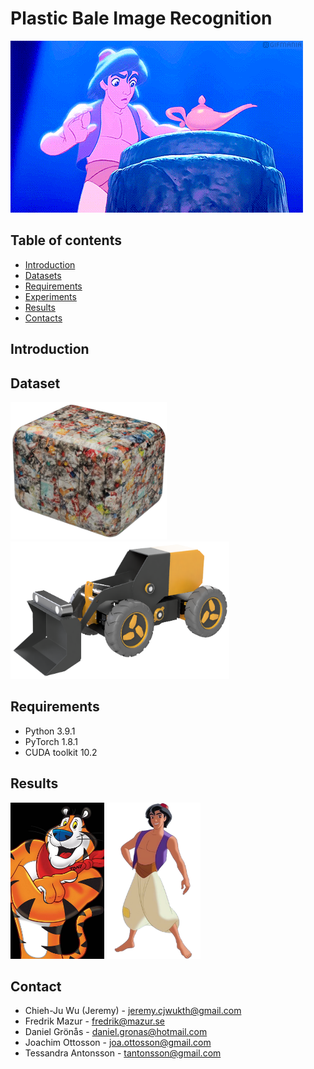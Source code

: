 # Plastic Bale Image Recognition
![gif](https://github.com/JeremyKTH/Plastic-Bale-Image-Recognition/blob/main/Aladdin.gif)

## Table of contents

<!--ts-->
   * [Introduction](#Introduction)
   * [Datasets](#Datasets)
   * [Requirements](#Requirements)
   * [Experiments](#Experiments)
   * [Results](#Results)
   * [Contacts](#Contacts)
<!--te-->


## Introduction

## Dataset
<img src = "https://github.com/JeremyKTH/Plastic-Bale-Image-Recognition/blob/main/Images/plasticbale.png" width="250" height="220"> <img src = "https://github.com/JeremyKTH/Plastic-Bale-Image-Recognition/blob/main/Images/wheel_loader8.png" width="350" height="220">

## Requirements
- Python  3.9.1
- PyTorch 1.8.1
- CUDA toolkit 10.2


## Results
<img src = "https://github.com/JeremyKTH/Plastic-Bale-Image-Recognition/blob/main/tony.jpg" width="150" height="250"> <img src = "https://github.com/JeremyKTH/Plastic-Bale-Image-Recognition/blob/main/Aladdin_fig.png" width="150" height="250">

<!-- CONTACT -->
## Contact
- Chieh-Ju Wu (Jeremy) - jeremy.cjwukth@gmail.com
- Fredrik Mazur - fredrik@mazur.se
- Daniel Grönås - daniel.gronas@hotmail.com
- Joachim Ottosson - joa.ottosson@gmail.com
- Tessandra Antonsson - tantonsson@gmail.com



